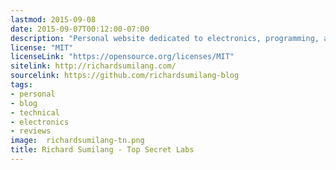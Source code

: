 ```yaml
---
lastmod: 2015-09-08
date: 2015-09-07T00:12:00-07:00
description: "Personal website dedicated to electronics, programming, and reviews."
license: "MIT"
licenseLink: "https://opensource.org/licenses/MIT"
sitelink: http://richardsumilang.com/
sourcelink: https://github.com/richardsumilang-blog
tags:
- personal
- blog
- technical
- electronics
- reviews
image:  richardsumilang-tn.png
title: Richard Sumilang - Top Secret Labs
---
```

